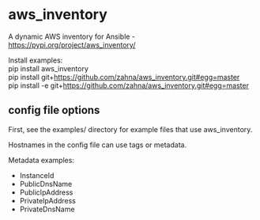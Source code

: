 # aws_inventory
A dynamic AWS inventory for Ansible - https://pypi.org/project/aws_inventory/

Install examples:  
pip install aws_inventory  
pip install git+https://github.com/zahna/aws_inventory.git#egg=master  
pip install -e git+https://github.com/zahna/aws_inventory.git#egg=master  

## config file options

First, see the examples/ directory for example files that use aws_inventory.

Hostnames in the config file can use tags or metadata.  

Metadata examples:  
* InstanceId  
* PublicDnsName  
* PublicIpAddress  
* PrivateIpAddress  
* PrivateDnsName  


